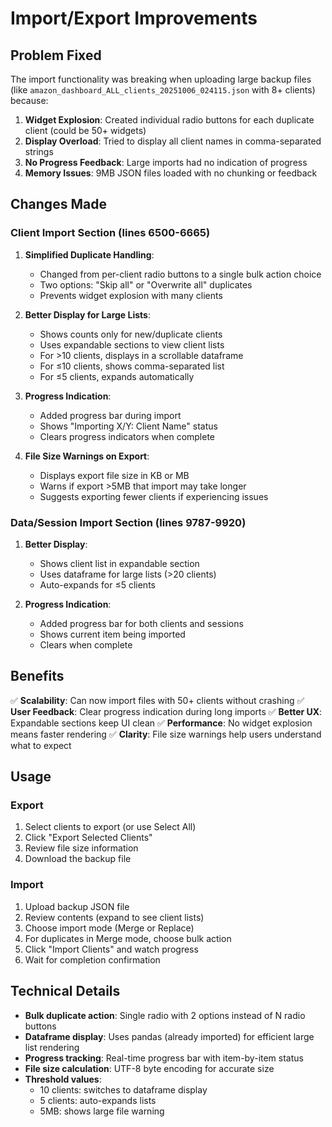 # Import/Export Improvements

## Problem Fixed
The import functionality was breaking when uploading large backup files (like `amazon_dashboard_ALL_clients_20251006_024115.json` with 8+ clients) because:

1. **Widget Explosion**: Created individual radio buttons for each duplicate client (could be 50+ widgets)
2. **Display Overload**: Tried to display all client names in comma-separated strings
3. **No Progress Feedback**: Large imports had no indication of progress
4. **Memory Issues**: 9MB JSON files loaded with no chunking or feedback

## Changes Made

### Client Import Section (lines 6500-6665)

1. **Simplified Duplicate Handling**: 
   - Changed from per-client radio buttons to a single bulk action choice
   - Two options: "Skip all" or "Overwrite all" duplicates
   - Prevents widget explosion with many clients

2. **Better Display for Large Lists**:
   - Shows counts only for new/duplicate clients
   - Uses expandable sections to view client lists
   - For >10 clients, displays in a scrollable dataframe
   - For ≤10 clients, shows comma-separated list
   - For ≤5 clients, expands automatically

3. **Progress Indication**:
   - Added progress bar during import
   - Shows "Importing X/Y: Client Name" status
   - Clears progress indicators when complete

4. **File Size Warnings on Export**:
   - Displays export file size in KB or MB
   - Warns if export >5MB that import may take longer
   - Suggests exporting fewer clients if experiencing issues

### Data/Session Import Section (lines 9787-9920)

1. **Better Display**:
   - Shows client list in expandable section
   - Uses dataframe for large lists (>20 clients)
   - Auto-expands for ≤5 clients

2. **Progress Indication**:
   - Added progress bar for both clients and sessions
   - Shows current item being imported
   - Clears when complete

## Benefits

✅ **Scalability**: Can now import files with 50+ clients without crashing
✅ **User Feedback**: Clear progress indication during long imports
✅ **Better UX**: Expandable sections keep UI clean
✅ **Performance**: No widget explosion means faster rendering
✅ **Clarity**: File size warnings help users understand what to expect

## Usage

### Export
1. Select clients to export (or use Select All)
2. Click "Export Selected Clients"
3. Review file size information
4. Download the backup file

### Import
1. Upload backup JSON file
2. Review contents (expand to see client lists)
3. Choose import mode (Merge or Replace)
4. For duplicates in Merge mode, choose bulk action
5. Click "Import Clients" and watch progress
6. Wait for completion confirmation

## Technical Details

- **Bulk duplicate action**: Single radio with 2 options instead of N radio buttons
- **Dataframe display**: Uses pandas (already imported) for efficient large list rendering
- **Progress tracking**: Real-time progress bar with item-by-item status
- **File size calculation**: UTF-8 byte encoding for accurate size
- **Threshold values**: 
  - 10 clients: switches to dataframe display
  - 5 clients: auto-expands lists
  - 5MB: shows large file warning
